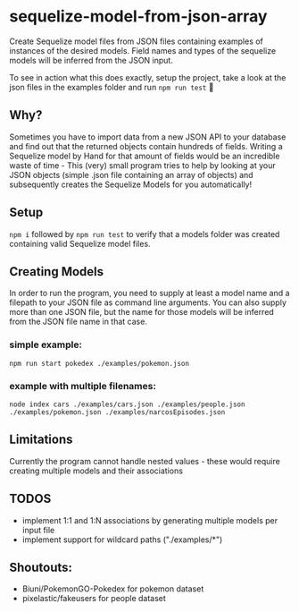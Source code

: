 # sequelize-model-from-json-array
Create Sequelize model files from JSON files containing examples of instances of the desired models. 
Field names and types of the sequelize models will be inferred from the JSON input.

To see in action what this does exactly, setup the project, take a look at the json files in the examples folder and run `npm run test` 🚀

## Why?
Sometimes you have to import data from a new JSON API to your database and find out that the returned objects contain hundreds of fields.
Writing a Sequelize model by Hand for that amount of fields would be an incredible waste of time - 
This (very) small program tries to help by looking at your JSON objects (simple .json file containing an array of objects) and subsequently creates the Sequelize Models for you automatically!

## Setup
`npm i` followed by `npm run test` to verify that a models folder was created containing valid Sequelize model files.

## Creating Models
In order to run the program, you need to supply at least a model name and a filepath to your JSON file as command line arguments.
You can also supply more than one JSON file, but the name for those models will be inferred from the JSON file name in that case.

### simple example:
`npm run start pokedex ./examples/pokemon.json`

### example with multiple filenames:
`node index cars ./examples/cars.json ./examples/people.json ./examples/pokemon.json ./examples/narcosEpisodes.json`

## Limitations
Currently the program cannot handle nested values - these would require creating multiple models and their associations

## TODOS
* implement 1:1 and 1:N associations by generating multiple models per input file
* implement support for wildcard paths ("./examples/*")

## Shoutouts:
* Biuni/PokemonGO-Pokedex for pokemon dataset
* pixelastic/fakeusers for people dataset
